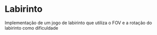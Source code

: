 # Labirinto
Implementação de um jogo de labirinto que utiliza o FOV e a rotação do labirinto como dificuldade
